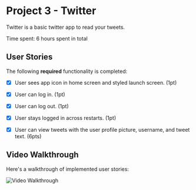 # Project 3 - Twitter

Twitter is a basic twitter app to read your tweets.

Time spent: 6 hours spent in total

## User Stories

The following **required** functionality is completed:

- [x] User sees app icon in home screen and styled launch screen. (1pt)
- [x] User can log in. (1pt)
- [x] User can log out. (1pt)
- [x] User stays logged in across restarts. (1pt)
- [x] User can view tweets with the user profile picture, username, and tweet text. (6pts)


## Video Walkthrough

Here's a walkthrough of implemented user stories:

<img src='http://g.recordit.co/3Cj8Dp9pi0.gif' title='Video Walkthrough' width='' alt='Video Walkthrough' />


